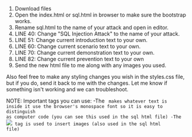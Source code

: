 1. Download files
2. Open the index.html or sql.html in browser to make sure the bootstrap works.
3. Rename sql.html to the name of your attack and open in editor.
4. LINE 40: Change "SQL Injection Attack" to the name of your attack.
5. LINE 51: Change current introduction text to your own. 
6. LINE 60: Change current scenario text to your own. 
7. LINE 70: Change current demonstration text to your own. 
8. LINE 82: Change current prevention text to your own 
9. Send the new html file to me along with any images you used.

Also feel free to make any styling changes you wish in the styles.css file, 
but if you do, send it back to me with the changes. 
Let me know if something isn't working and we can troubleshoot. 

NOTE: Important tags you can use:
	-The <code> makes whatever text is inside it use the browser's 
	monospace font so it is easy to distinguish as computer code (you can see this used in the sql html file)
	-The <img src=PATH> tag is used to insert images (also used in the sql html file)
